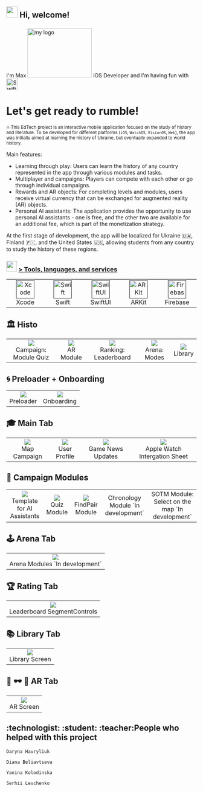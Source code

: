 <h1 align="left" id=""><h2> <img src="https://emojis.slackmojis.com/emojis/images/1588315024/8823/hyperkitty.gif?1588315024" width="30" /> Hi, welcome! </h1>

<h3 align="left"></h2>I'm Max <img src="https://media.giphy.com/media/aXLZvmVw8goBe4cNM6/giphy.gif" alt="my logo" height="130" width="170"> iOS Developer and I'm having fun with <picture>
  <source media="(prefers-color-scheme: dark)" srcset="https://www.swift.org/assets/images/swift~dark.svg">
  <img src="https://www.swift.org/assets/images/swift.svg" alt="Swift logo" height="30">
</picture></h3>


<h1 align="left" >Let's get ready to rumble!</h1>

<sub>🔥 This EdTech project is an interactive mobile application focused on the study of history and literature. To be developed for different platforms (`iOS`, `WatchOS`, `VisionOS`, `Web`), the app was initially aimed at learning the history of Ukraine, but eventually expanded to world history.

Main features:

- Learning through play: Users can learn the history of any country represented in the app through various modules and tasks.
- Multiplayer and campaigns: Players can compete with each other or go through individual campaigns.
- Rewards and AR objects: For completing levels and modules, users receive virtual currency that can be exchanged for augmented reality (AR) objects.
- Personal AI assistants: The application provides the opportunity to use personal AI assistants - one is free, and the other two are available for an additional fee, which is part of the monetization strategy.

At the first stage of development, the app will be localized for Ukraine 🇺🇦, Finland 🇫🇮, and the United States 🇺🇸, allowing students from any country to study the history of these regions.</sub>

<h3> <img src="https://emojis.slackmojis.com/emojis/images/1621024394/39092/cat-roll.gif?1621024394" width="28" /> <a href=""> > Tools, languages, and services </a></h3>

<table>
  <tr>
    <td align="center" width="96">
      <a href="">
        <img src="https://developer.apple.com/assets/elements/icons/xcode-12/xcode-12-96x96_2x.png" width="48" height="48" alt="Xcode" />
      </a>
      <br>Xcode
    </td>
    <td align="center" width="96">
      <a href="">
        <img src="https://developer.apple.com/assets/elements/icons/swift/swift-96x96.png" width="48" height="48" alt="Swift" />
      </a>
      <br>Swift
    </td>
    <td align="center" width="96">
      <a href="">
        <img src="https://developer.apple.com/assets/elements/icons/swiftui/swiftui-96x96_2x.png" width="48" height="48" alt="SwiftUI" />
      </a>
      <br>SwiftUI
    </td>
        <td align="center" width="96">
      <a href="">
        <img src="https://static.wikia.nocookie.net/ipod/images/d/d1/ARKit_2_icon.png/revision/latest?cb=20220417062630" width="48" height="48" alt="ARKit" />
      </a>
      <br>ARKit
    </td>
    <td align="center" width="96">
      <a href="">
        <img src="https://www.gstatic.com/mobilesdk/240501_mobilesdk/firebase_28dp.png" width="48" height="48" alt="Firebase" />
      </a>
      <br>Firebase
    </td>
  </tr>
</table>

## :classical_building: Histo
<table>
  <tr>
    <td align="center">
      <a href="#macropower-tech">
        <img src="https://i.giphy.com/media/v1.Y2lkPTc5MGI3NjExNWl3MmMyNGc3eWI3Zmd0ajQxZW5xNjl1a2x1MWxmZjVmcjlhcnFjZyZlcD12MV9pbnRlcm5hbF9naWZfYnlfaWQmY3Q9Zw/EH81ePaGrOH76kjeAR/giphy.gif">
      </a>
      <br>Campaign: Module Quiz
    </td>
    <td align="center">
      <a href="#macropower-tech">
        <img src="https://i.giphy.com/media/v1.Y2lkPTc5MGI3NjExc3h5dmdmOTV3eWd4Y2N5amphZnc4ams3cWR3a243d2wxbHZzem9nOSZlcD12MV9pbnRlcm5hbF9naWZfYnlfaWQmY3Q9Zw/Q0KAB6g6LZkkBap2V0/giphy.gif">
      </a>
      <br>AR Module
    </td>
    <td align="center">
      <a href="#macropower-tech">
        <img src="https://i.giphy.com/media/v1.Y2lkPTc5MGI3NjExMTRkNmprdHVuaDUwbmlhb3hrZ2k5NnFibTQxb3JueG01dWhhdnpwdiZlcD12MV9pbnRlcm5hbF9naWZfYnlfaWQmY3Q9Zw/M40ta2x3RG3MsAo10T/giphy.gif">
      </a>
      <br>Ranking: Leaderboard 
    </td>
    <td align="center">
      <a href="#macropower-tech">
        <img src="https://i.giphy.com/media/v1.Y2lkPTc5MGI3NjExdWprb2xocWd1bWhtYzlmd253eTZoZjl2dWEyMWNmazJ0MmQ3Y2QyZSZlcD12MV9pbnRlcm5hbF9naWZfYnlfaWQmY3Q9Zw/oXCCcdWqDA9jGv7ai6/giphy.gif">
      </a>
      <br>Arena: Modes 
    </td>
    <td align="center">
      <a href="#macropower-tech">
        <img src="https://i.giphy.com/media/v1.Y2lkPTc5MGI3NjExMmhmMTZqY2c2OGNqeGUwdnoydzcwMW9jM2o4dTh6bjA3d3IycmwwaiZlcD12MV9pbnRlcm5hbF9naWZfYnlfaWQmY3Q9Zw/1hUNUfMpJQ24QiQRAX/giphy.gif">
      </a>
      <br>Library
    </td>
  </tr>
</table>

## :cyclone: Preloader + Onboarding

<table>
  <tr>
    <td align="center">
      <a href="#macropower-tech">
        <img src="https://i.giphy.com/media/v1.Y2lkPTc5MGI3NjExdXB5YmhnMmRqNXdhaWIxMmZzc3hjaGZsaTZ4enlsdWZyM2JmMWdlaCZlcD12MV9pbnRlcm5hbF9naWZfYnlfaWQmY3Q9Zw/R2xBgDrEI7CswmZdKm/giphy.gif">
      </a>
      <br>Preloader
    </td>
    <td align="center">
      <a href="#macropower-tech">
        <img src="https://i.giphy.com/media/v1.Y2lkPTc5MGI3NjExZnI1bjNhcTBvc3plYWZsMjR3a2hzbmN3aG5ndDdmM3g3NnY2NXpreSZlcD12MV9pbnRlcm5hbF9naWZfYnlfaWQmY3Q9Zw/vwQ7ZoH4gbCkva8OK0/giphy.gif">
      </a>
      <br>Onboarding
    </td>
  </tr>
</table>

## :mortar_board: Main Tab

<table>
  <tr>
    <td align="center">
      <a href="#macropower-tech">
        <img src="https://i.giphy.com/media/v1.Y2lkPTc5MGI3NjExOWptNGF2dWpwZ2FydHVidTlpbnh3eG45YWFlcTltcHhwcWZiZnZhciZlcD12MV9pbnRlcm5hbF9naWZfYnlfaWQmY3Q9Zw/uKSKUyNqTgdMuguNR5/giphy.gif">
      </a>
      <br>Map Campaign
    </td>
    <td align="center">
      <a href="#macropower-tech">
        <img src="https://i.giphy.com/media/v1.Y2lkPTc5MGI3NjExdDB0eHJuZDZnZTVmdXJjaWticjAwZnBydm9yZGs0dnRnZmp3OGZ3OCZlcD12MV9pbnRlcm5hbF9naWZfYnlfaWQmY3Q9Zw/Nbu57T7ZBlsAkDsDkw/giphy.gif">
      </a>
      <br>User Profile
    </td>
    <td align="center">
      <a href="#macropower-tech">
        <img src="https://i.giphy.com/media/v1.Y2lkPTc5MGI3NjExc29penJ0NW82ZzRnNnV4NjRlMWljYW5iN3lnNmlsb2tqcnhoeThrZyZlcD12MV9pbnRlcm5hbF9naWZfYnlfaWQmY3Q9Zw/TIDfeZaIk8QCvCHCPi/giphy.gif">
      </a>
      <br>Game News Updates
    </td>
    <td align="center">
      <a href="#macropower-tech">
        <img src="https://i.giphy.com/media/v1.Y2lkPTc5MGI3NjExdXR1eWEwZTVkMHl3ZnVtZGh2Y2xoaW9vYWlpeHM4OGo5cDF3b2p4byZlcD12MV9pbnRlcm5hbF9naWZfYnlfaWQmY3Q9Zw/MPPRDLryymmnciLIOy/giphy.gif">
      </a>
      <br>Apple Watch Intergation Sheet
    </td>
  </tr>
</table>

## :brain: Campaign Modules

<table>
  <tr>
    <td align="center">
      <a href="#macropower-tech">
        <img src="https://i.giphy.com/media/v1.Y2lkPTc5MGI3NjExdThybTUzcG5nbzN0am5pczdvdGg3bWF1bWprNWdtbzF5NWhhbGowZyZlcD12MV9pbnRlcm5hbF9naWZfYnlfaWQmY3Q9Zw/DEkmMYJdXtMcLRu91V/giphy.gif">
      </a>
      <br>Template for AI Assistants
    </td>
    <td align="center">
      <a href="#macropower-tech">
        <img src="https://i.giphy.com/media/v1.Y2lkPTc5MGI3NjExdHF1NDVuZjkxejRieTl1M3V6OHlkcm8xaTUybmt3aW8zcGdndTZrayZlcD12MV9pbnRlcm5hbF9naWZfYnlfaWQmY3Q9Zw/MsSnGy1a4CjVKiAKO2/giphy.gif">
      </a>
      <br>Quiz Module
    </td>
    <td align="center">
      <a href="#macropower-tech">
        <img src="https://i.giphy.com/media/v1.Y2lkPTc5MGI3NjExbXdsOXhlbGUyaDI3cmJnNGZpdnRyZTA0OHRpNngzMTF4ZW1kbm1zdiZlcD12MV9pbnRlcm5hbF9naWZfYnlfaWQmY3Q9Zw/FWSq6Bu8ZsmZYvZdhx/giphy.gif">
      </a>
      <br>FindPair Module
    </td>
    <td align="center">
      <a href="#macropower-tech">
        <img src="">
      </a>
      <br>Chronology Module `In development`
    </td>
    <td align="center">
      <a href="#macropower-tech">
        <img src="">
      </a>
      <br>SOTM Module: Select on the map `In development`
    </td>
  </tr>
</table>

## :joystick: Arena Tab

<table>
  <tr>
    <td align="center">
      <a href="#macropower-tech">
        <img src="https://i.giphy.com/media/v1.Y2lkPTc5MGI3NjExdWprb2xocWd1bWhtYzlmd253eTZoZjl2dWEyMWNmazJ0MmQ3Y2QyZSZlcD12MV9pbnRlcm5hbF9naWZfYnlfaWQmY3Q9Zw/oXCCcdWqDA9jGv7ai6/giphy.gif">
      </a>
      <br>Arena Modules `In development`
    </td>
  </tr>
</table>

## :trophy: Rating Tab

<table>
  <tr>
    <td align="center">
      <a href="#macropower-tech">
        <img src="https://i.giphy.com/media/v1.Y2lkPTc5MGI3NjExOHFtbzJqbjZzcWtlb3Q5a2ZzNHkzYnYwcGF2cTdyem5idW91MTltcCZlcD12MV9pbnRlcm5hbF9naWZfYnlfaWQmY3Q9Zw/N85wBj5FB90v7x5IO4/giphy.gif">
      </a>
      <br>Leaderboard SegmentControls
    </td>
  </tr>
</table>

## :books: Library Tab

<table>
  <tr>
    <td align="center">
      <a href="#macropower-tech">
        <img src="https://i.giphy.com/media/v1.Y2lkPTc5MGI3NjExa2oyMTh6ajkzM2xsenR3ZWNrbHNhbHU3dGo2aGlsNHhvMjBkMHVheiZlcD12MV9pbnRlcm5hbF9naWZfYnlfaWQmY3Q9Zw/7AFh5f1FulSBKndFw0/giphy.gif">
      </a>
      <br>Library Screen
    </td>
  </tr>
</table>

## :crystal_ball: :dark_sunglasses: :iphone: AR Tab

<table>
  <tr>
    <td align="center">
      <a href="#macropower-tech">
        <img src="https://i.giphy.com/media/v1.Y2lkPTc5MGI3NjExNHhhZHppOGxoZTEzZ3I2c204Y2lkYTlxN3c3amhtN3NlZWdqOGRudCZlcD12MV9pbnRlcm5hbF9naWZfYnlfaWQmY3Q9Zw/HDJrUY0L0cdH1pE21N/giphy-downsized-large.gif">
      </a>
      <br>AR Screen
    </td>
  </tr>
</table>

<h2>:technologist: :student: :teacher:People who helped with this project</h2>

`Daryna Havryliuk`

`Diana Beliavtseva`

`Yanina Kolodinska`

`Serhii Levchenko`
